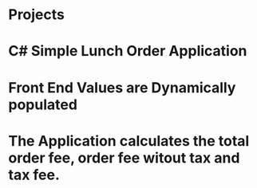 # Projects
# C# Simple Lunch Order Application
# Front End Values are Dynamically populated
# The Application calculates the total order fee, order fee witout tax and tax fee.
